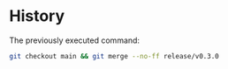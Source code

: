 # History

The previously executed command:

```sh
git checkout main && git merge --no-ff release/v0.3.0
```
